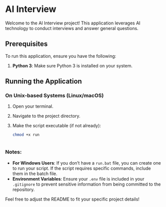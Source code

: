 # AI Interview

Welcome to the AI Interview project! This application leverages AI technology to conduct interviews and answer general questions.

## Prerequisites

To run this application, ensure you have the following:

1. **Python 3**: Make sure Python 3 is installed on your system.

## Running the Application

### On Unix-based Systems (Linux/macOS)

1. Open your terminal.
2. Navigate to the project directory.
3. Make the script executable (if not already):

   ```bash
   chmod +x run



### Notes:
- **For Windows Users**: If you don’t have a `run.bat` file, you can create one to run your script. If the script requires specific commands, include them in the batch file.
- **Environment Variables**: Ensure your `.env` file is included in your `.gitignore` to prevent sensitive information from being committed to the repository.

Feel free to adjust the README to fit your specific project details!
